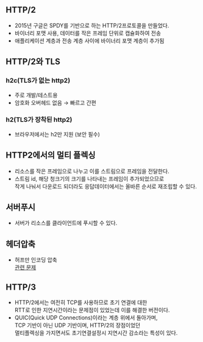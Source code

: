 ## HTTP/2
- 2015년 구글은 SPDY를 기반으로 하는 HTTP/2프로토콜을 만들었다.<br>
- 바이너리 포맷 사용, 데이터를 작은 프레임 단위로 캡슐화하여 전송<br>
- 애플리케이션 계층과 전송 계층 사이에 바이너리 포맷 계층이 추가됨<br>

## HTTP/2와 TLS
### h2c(TLS가 없는 http2)
- 주로 개발/테스트용<br>
- 암호화 오버헤드 없음 → 빠르고 간편<br>

### h2(TLS가 장착된 http2)
- 브라우저에서는 h2만 지원 (보안 필수)<br>

## HTTP2에서의 멀티 플렉싱
- 리소스를 작은 프레임으로 나누고 이를 스트림으로 프레임을 전달한다.<br>
- 스트림 id, 해당 청크기의 크기를 나타내는 프레임이 추가되었으므로<br>
작게 나눠서 다운로드 되더라도 응답데이터에서는 올바른 순서로 재조립할 수 있다.<br>

## 서버푸시
- 서버가 리소스를 클라이언트에 푸시할 수 있다.<br>

## 헤더압축
- 허프만 인코딩 압축<br>
[관련 문제](https://www.acmicpc.net/problem/7904)<br>

## HTTP/3
- HTTP/2에서는 여전히 TCP를 사용하므로 초기 연결에 대한 <br>
RTT로 인한 지연시간이라는 문제점이 있었는데 이를 해결한 버전이다.<br>
- QUIC(Quick UDP Connections)이라는 계층 위에서 돌아가며,<br>
TCP 기반이 아닌 UDP 기반이며, HTTP/2의 장점이었던<br>
멀티플렉싱을 가지면서도 초기연결설정시 지연시간 감소라는 특성이 있다.<br>
